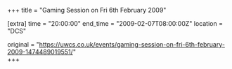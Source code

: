 +++
title = "Gaming Session on Fri 6th February 2009"

[extra]
time = "20:00:00"
end_time = "2009-02-07T08:00:00Z"
location = "DCS"

original = "https://uwcs.co.uk/events/gaming-session-on-fri-6th-february-2009-1474489019551/"    
+++



